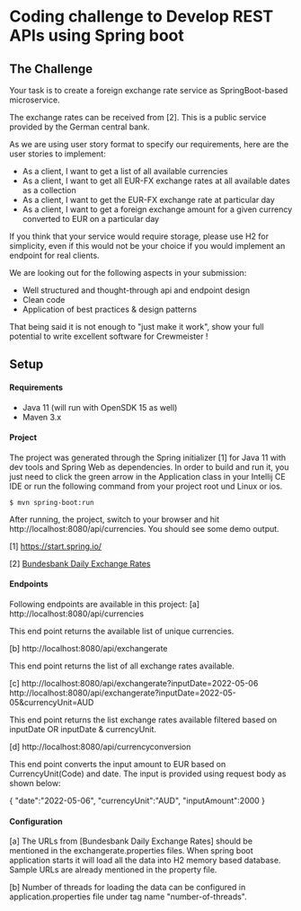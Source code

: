# Coding challenge to Develop REST APIs using Spring boot 

## The Challenge

Your task is to create a foreign exchange rate service as SpringBoot-based microservice. 

The exchange rates can be received from [2]. This is a public service provided by the German central bank.

As we are using user story format to specify our requirements, here are the user stories to implement:

- As a client, I want to get a list of all available currencies
- As a client, I want to get all EUR-FX exchange rates at all available dates as a collection
- As a client, I want to get the EUR-FX exchange rate at particular day
- As a client, I want to get a foreign exchange amount for a given currency converted to EUR on a particular day

If you think that your service would require storage, please use H2 for simplicity, even if this would not be your choice if 
you would implement an endpoint for real clients. 

We are looking out for the following aspects in your submission:
- Well structured and thought-through api and endpoint design 
- Clean code
- Application of best practices & design patterns


That being said it is not enough to "just make it work", show your full potential to write excellent software
 for Crewmeister ! 
 
## Setup
#### Requirements
- Java 11 (will run with OpenSDK 15 as well)
- Maven 3.x

#### Project
The project was generated through the Spring initializer [1] for Java
 11 with dev tools and Spring Web as dependencies. In order to build and 
 run it, you just need to click the green arrow in the Application class in your Intellij 
 CE IDE or run the following command from your project root und Linux or ios. 

````shell script
$ mvn spring-boot:run
````

After running, the project, switch to your browser and hit http://localhost:8080/api/currencies. You should see some 
demo output. 


[1] https://start.spring.io/

[2] [Bundesbank Daily Exchange Rates](https://www.bundesbank.de/dynamic/action/en/statistics/time-series-databases/time-series-databases/759784/759784?statisticType=BBK_ITS&listId=www_sdks_b01012_3&treeAnchor=WECHSELKURSE)



#### Endpoints

Following endpoints are available in this project:
[a] http://localhost:8080/api/currencies

This end point returns the available list of unique currencies. 

[b] http://localhost:8080/api/exchangerate

This end point returns the list of all exchange rates available.

[c] 
http://localhost:8080/api/exchangerate?inputDate=2022-05-06
http://localhost:8080/api/exchangerate?inputDate=2022-05-05&currencyUnit=AUD

This end point returns the list exchange rates available filtered based on inputDate OR inputDate & currencyUnit.

[d] http://localhost:8080/api/currencyconversion

This end point converts the input amount to EUR based on CurrencyUnit(Code) and date. The input is provided using request body as shown below:

{
"date":"2022-05-06",
"currencyUnit":"AUD",
"inputAmount":2000
}

#### Configuration

[a] The URLs from [Bundesbank Daily Exchange Rates] should be mentioned in the exchangerate.properties files. When spring boot application starts it will load all the data into H2 memory based database. Sample URLs are already mentioned in the property file.

[b] Number of threads for loading the data can be configured in application.properties file under tag name "number-of-threads".
